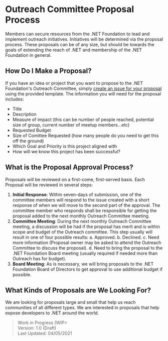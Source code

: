 # Outreach Committee Proposal Process 

Members can secure resources from the .NET Foundation to lead and implement outreach initiatives. Initiatives will be determined via the proposal process. These proposals can be of any size, but should be towards the goals of extending the reach of .NET and membership of the .NET Foundation in general. 

## How Do I Make a Proposal?

If you have an idea or project that you want to propose to the .NET Foundation's Outreach Committee, simply [create an issue for your proposal](https://github.com/dotnet-foundation/wg-outreach/issues/new?assignees=shawnwildermuth&labels=proposals&template=proposal.md) using the provided template. The information you will need for the proposal includes: 

- Title
- Description
- Measure of impact (this can be number of people reached, potential size of group, current number of meetup members...etc)
- Requested Budget
- Size of Comittee Requested (how many people do you need to get this off the ground)
- Which Goal and Priority is this project aligned with
- How will we know this project has been successful?

## What is the Proposal Approval Process?

Proposals will be reviewed on a first-come, first-served basis. Each Proposal will be reviewed in several steps:

1. **Initial Response**: Within seven-days of submission, one of the committee members will respond to the issue created with a short response of when we will move to the second part of the approval. The committee member who responds shall be responsible for getting the proposal added to the next monthly Outreach Committee meeting.
2. **Committee Meeting**: During the next monthly Outreach Committee meeting, a discussion will be had if the proposal has merit and is within scope and budget of the Outreach committee. This step usually will result in one of four possible results:
   a. Approved.
   b. Declined.
   c. Need more information (Proposal owner may be asked to attend the Outreach Committee to discuss the proposal).
   d. Need to bring the proposal to the .NET Foundation Board meeting (usually required if needed more than Outreach has for budget).
3. **Board Meeting**: As is necessary, we will bring proposals to the .NET Foundation Board of Directors to get approval to use additional budget if possible. 

## What Kinds of Proposals are We Looking For?

We are looking for proposals large and small that help us reach communities of all different types. We are interested in proposals that help expose developers to .NET around the world.  

> Work in Progress (WIP><br/>
> Version: 1.0 (Draft)<br/>
> Last Updated: 04/05/2021
